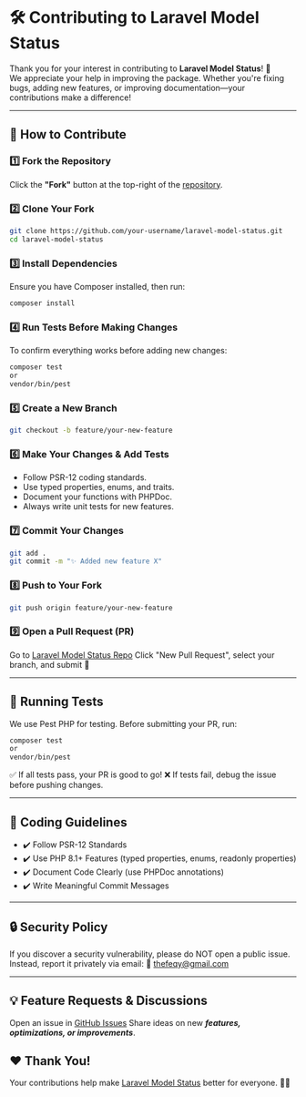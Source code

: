 # 🛠 Contributing to Laravel Model Status

Thank you for your interest in contributing to **Laravel Model Status**! 🚀  
We appreciate your help in improving the package. Whether you're fixing bugs, adding new features, or improving documentation—your contributions make a difference!

---

## **📌 How to Contribute**
### **1️⃣ Fork the Repository**
Click the **"Fork"** button at the top-right of the [repository](https://github.com/thefeqy/laravel-model-status).

### **2️⃣ Clone Your Fork**
```sh
git clone https://github.com/your-username/laravel-model-status.git
cd laravel-model-status
```

### 3️⃣ Install Dependencies
Ensure you have Composer installed, then run:

```sh
composer install
```

### 4️⃣ Run Tests Before Making Changes
To confirm everything works before adding new changes:

```sh
composer test
or
vendor/bin/pest
```

### 5️⃣ Create a New Branch

```sh
git checkout -b feature/your-new-feature
```

### 6️⃣ Make Your Changes & Add Tests
- Follow PSR-12 coding standards.
- Use typed properties, enums, and traits.
- Document your functions with PHPDoc.
- Always write unit tests for new features.

### 7️⃣ Commit Your Changes

```sh
git add .
git commit -m "✨ Added new feature X"
```

### 8️⃣ Push to Your Fork

```sh
git push origin feature/your-new-feature
```

### 9️⃣ Open a Pull Request (PR)
Go to [Laravel Model Status Repo](https://github.com/thefeqy/laravel-model-status/pulls)
Click "New Pull Request", select your branch, and submit 🚀

---

## 🧪 Running Tests
We use Pest PHP for testing. Before submitting your PR, run:

```sh
composer test
or
vendor/bin/pest
```

✅ If all tests pass, your PR is good to go!
❌ If tests fail, debug the issue before pushing changes.

---

## 📖 Coding Guidelines
- ✔️ Follow PSR-12 Standards
- ✔️ Use PHP 8.1+ Features (typed properties, enums, readonly properties)
- ✔️ Document Code Clearly (use PHPDoc annotations)
- ✔️ Write Meaningful Commit Messages

---

## 🔒 Security Policy
If you discover a security vulnerability, please do NOT open a public issue. Instead, report it privately via email:
📩 [thefeqy@gmail.com](thefeqy@gmail.com)

---

## 💡 Feature Requests & Discussions
Open an issue in [GitHub Issues](https://github.com/thefeqy/laravel-model-status/issues)
Share ideas on new ***features, optimizations, or improvements***.

## ❤️ Thank You!
Your contributions help make [Laravel Model Status](https://github.com/thefeqy/laravel-model-status) better for everyone. 🚀✨
